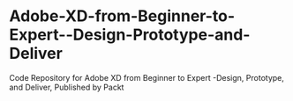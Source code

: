 # Adobe-XD-from-Beginner-to-Expert--Design-Prototype-and-Deliver
Code Repository for Adobe XD from Beginner to Expert -Design, Prototype, and Deliver, Published by Packt
